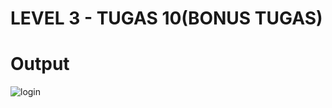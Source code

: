 # LEVEL 3 - TUGAS 10(BONUS TUGAS)

# Output

![login](https://user-images.githubusercontent.com/39235653/92393434-1a56ee00-f14a-11ea-9087-48d855e8965a.png)
